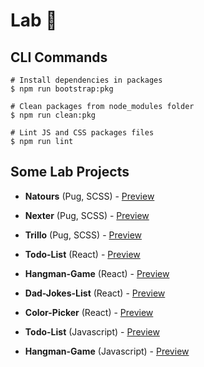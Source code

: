 # Lab 🧪

## CLI Commands

```shell
# Install dependencies in packages
$ npm run bootstrap:pkg

# Clean packages from node_modules folder
$ npm run clean:pkg

# Lint JS and CSS packages files
$ npm run lint
```

## Some Lab Projects

- **Natours** (Pug, SCSS) - [Preview](https://sass-natours.netlify.com)
- **Nexter** (Pug, SCSS) - [Preview](https://sass-nexter.netlify.com)
- **Trillo** (Pug, SCSS) - [Preview](https://sass-trillo.netlify.com)

- **Todo-List** (React) - [Preview](https://rc-todolist.netlify.com)
- **Hangman-Game** (React) - [Preview](https://rc-hangman-game.netlify.com)
- **Dad-Jokes-List** (React) - [Preview](https://rc-dad-jokes.netlify.com)
- **Color-Picker** (React) - [Preview](https://rc-colors-app.netlify.com/)

- **Todo-List** (Javascript) - [Preview](https://js-todos-app.netlify.com)
- **Hangman-Game** (Javascript) - [Preview](https://js-hangman-game.netlify.com)
